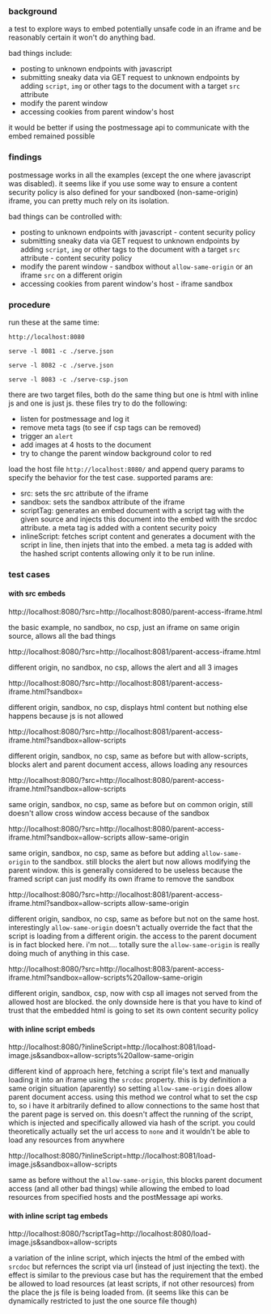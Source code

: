 ### background

a test to explore ways to embed potentially unsafe code in an iframe and be reasonably certain it won't do anything bad.


bad things include:
- posting to unknown endpoints with javascript
- submitting sneaky data via GET request to unknown endpoints by adding `script`, `img` or other tags to the document with a target `src` attribute
- modify the parent window
- accessing cookies from parent window's host


it would be better if using the postmessage api to communicate with the embed remained possible

### findings

postmessage works in all the examples (except the one where javascript was disabled). it seems like if you use some way to ensure a content security policy is also defined for your sandboxed (non-same-origin) iframe, you can pretty much rely on its isolation.

bad things can be controlled with:
- posting to unknown endpoints with javascript - content security policy
- submitting sneaky data via GET request to unknown endpoints by adding `script`, `img` or other tags to the document with a target `src` attribute - content security policy
- modify the parent window - sandbox without `allow-same-origin` or an iframe `src` on a different origin
- accessing cookies from parent window's host - iframe sandbox

### procedure
run these at the same time:
```
http://localhost:8080
```
```
serve -l 8081 -c ./serve.json
```
```
serve -l 8082 -c ./serve.json
```
```
serve -l 8083 -c ./serve-csp.json
```

there are two target files, both do the same thing but one is html with inline js and one is just js. these files try to do the following:
- listen for postmessage and log it
- remove meta tags (to see if csp tags can be removed)
- trigger an `alert`
- add images at 4 hosts to the document
- try to change the parent window background color to red


load the host file `http://localhost:8080/` and append query params to specify the behavior for the test case. supported params are:
- src: sets the src attribute of the iframe
- sandbox: sets the sandbox attribute of the iframe
- scriptTag: generates an embed document with a script tag with the given source and injects this document into the embed with the srcdoc attribute. a meta tag is added with a content security poicy
- inlineScript: fetches script content and generates a document with the script in line, then injets that into the embed. a meta tag is added with the hashed script contents allowing only it to be run inline.

### test cases

#### with src embeds

http://localhost:8080/?src=http://localhost:8080/parent-access-iframe.html

the basic example, no sandbox, no csp, just an iframe on same origin source, allows all the bad things


http://localhost:8080/?src=http://localhost:8081/parent-access-iframe.html

different origin, no sandbox, no csp, allows the alert and all 3 images


http://localhost:8080/?src=http://localhost:8081/parent-access-iframe.html?sandbox=

different origin, sandbox, no csp, displays html content but nothing else happens because js is not allowed


http://localhost:8080/?src=http://localhost:8081/parent-access-iframe.html?sandbox=allow-scripts

different origin, sandbox, no csp, same as before but with allow-scripts, blocks alert and parent document access, allows loading any resources


http://localhost:8080/?src=http://localhost:8080/parent-access-iframe.html?sandbox=allow-scripts

same origin, sandbox, no csp, same as before but on common origin, still doesn't allow cross window access because of the sandbox


http://localhost:8080/?src=http://localhost:8080/parent-access-iframe.html?sandbox=allow-scripts allow-same-origin

same origin, sandbox, no csp, same as before but adding `allow-same-origin` to the sandbox. still blocks the alert but now allows modifying the parent window. this is generally considered to be useless because the framed script can just modify its own iframe to remove the sandbox


http://localhost:8080/?src=http://localhost:8081/parent-access-iframe.html?sandbox=allow-scripts allow-same-origin

different origin, sandbox, no csp, same as before but not on the same host. interestingly `allow-same-origin` doesn't actually override the fact that the script is loading from a different origin. the access to the parent document is in fact blocked here. i'm not.... totally sure the `allow-same-origin` is really doing much of anything in this case.


http://localhost:8080/?src=http://localhost:8083/parent-access-iframe.html?sandbox=allow-scripts%20allow-same-origin

different origin, sandbox, csp, now with csp all images not served from the allowed host are blocked. the only downside here is that you have to kind of trust that the embedded html is going to set its own content security policy

#### with inline script embeds

http://localhost:8080/?inlineScript=http://localhost:8081/load-image.js&sandbox=allow-scripts%20allow-same-origin

different kind of approach here, fetching a script file's text and manually loading it into an iframe using the `srcdoc` property. this is by definition a same origin situation (aparently) so setting `allow-same-origin` does allow parent document access. using this method we control what to set the csp to, so i have it arbitrarily defined to allow connections to the same host that the parent page is served on. this doesn't affect the running of the script, which is injected and specifically allowed via hash of the script. you could theoretically actually set the url access to `none` and it wouldn't be able to load any resources from anywhere


http://localhost:8080/?inlineScript=http://localhost:8081/load-image.js&sandbox=allow-scripts

same as before without the `allow-same-origin`, this blocks parent document access (and all other bad things) while allowing the embed to load resources from specified hosts and the postMessage api works.

#### with inline script tag embeds

http://localhost:8080/?scriptTag=http://localhost:8080/load-image.js&sandbox=allow-scripts

a variation of the inline script, which injects the html of the embed with `srcdoc` but refernces the script via url (instead of just injecting the text). the effect is similar to the previous case but has the requirement that the embed be allowed to load resources (at least scripts, if not other resources) from the place the js file is being loaded from. (it seems like this can be dynamically restricted to just the one source file though)

